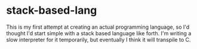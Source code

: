# stack-based-lang

This is my first attempt at creating an actual programming language, so I'd thought I'd start simple with a stack based language like forth. I'm writing a slow interpreter for it temporarily, but eventually I think it will transpile to C.
